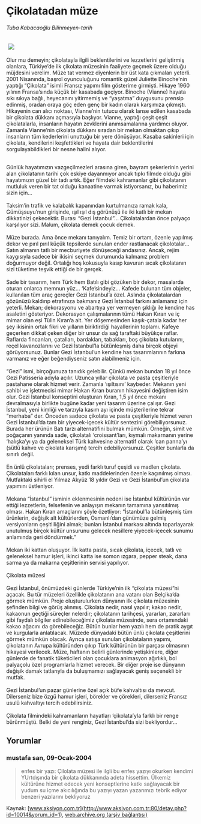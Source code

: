 # Çikolatadan müze

*Tuba Kabacaoğlu Bilinmeyen-tarih*

<div>
 <font>
  <img border="0" height="1" src="/web/20040301224254im_/http://www.aksiyon.com.tr/images/blank.gif"/>
 </font>
 <font class="content">
  <p>
   <img border="0" hspace="5" src="http://web.archive.org/web/20040301224254im_/http://www.aksiyon.com.tr/resim/474/74.jpg" vspace="5"/>
  </p>
 </font>
 <font class="content">
  Olur mu demeyin; çikolatayla ilgili beklentilerini ve lezzetlerini geliştirmiş olanlara, Türkiye’de ilk çikolata müzesinin faaliyete geçmek üzere olduğu müjdesini verelim. Müze tat vermez diyenlerin bir üst kata çıkmaları yeterli.
  <br/>
  2001 Nisanında, başrol oyunculuğunu romantik güzel Juliette Binoche’nin yaptığı “Çikolata” isimli Fransız yapımı film gösterime girmişti. Hikaye 1960 yılının Fransa’sında küçük bir kasabada geçiyor. Binoche (Vianne) hayata sıkı sıkıya bağlı, heyecanını yitirmemiş ve “yaşatma” duygusunu prensip edinmiş, oradan oraya göç eden genç bir kadın olarak karşımıza çıkmıştı. Hikayenin can alıcı noktası, Vianne’nin tutucu olarak lanse edilen kasabada bir çikolata dükkanı açmasıyla başlıyor. Vianne, yaptığı çeşit çeşit çikolatalarla, insanların hayatın zevklerini anımsamalarına yardımcı oluyor. Zamanla Vianne’nin çikolata dükkanı sıradan bir mekan olmaktan çıkıp insanların tüm kederlerini unuttuğu bir yere dönüşüyor. Kasaba sakinleri için çikolata, kendilerini keşfettikleri ve hayata dair beklentilerini sorgulayabildikleri bir nesne halini alıyor.
  <br/>
  <br/>
 </font>
 <p>
  <font class="content">
   Günlük hayatımızın vazgeçilmezleri arasına giren, bayram şekerlerinin yerini alan çikolatanın tarihi çok eskiye dayanmıyor ancak tıpkı filmde olduğu gibi hayatımızın güzel bir tadı artık. Eğer filmdeki kahramanlar gibi çikolatanın mutluluk veren bir tat olduğu kanaatine varmak istiyorsanız, bu haberimiz sizin için...
   <br/>
   <br/>
   Taksim’in trafik ve kalabalık kapanından kurtulmanıza ramak kala, Gümüşsuyu’nun girişinde, ışıl ışıl dış görünüşü ile iki katlı bir mekan dikkatinizi çekecektir. Burası “Gezi İstanbul”... Çikolatalardan önce palyaço karşılıyor sizi. Malum, çikolata demek çocuk demek.
   <br/>
   <br/>
   Müze burada. Ama önce mekanı tanıyalım. Temiz bir ortam, özenle yapılmış dekor ve pırıl pırıl küçük tepsilerde sunulan ender rastlanacak çikolotalar... Satın almanın tatlı bir mecburiyete dönüşeceği andasınız. Ancak, rejim kaygısıyla sadece bir ikisini seçmek durumunda kalmanız problem doğurmuyor değil. Ortalığı hoş kokusuyla kasıp kavuran sıcak çikolatanın sizi tüketime teşvik ettiği de bir gerçek.
   <br/>
   <br/>
   Sade bir tasarım, hem Türk hem Batılı gibi gözüken bir dekor, masalarda oturan onlarca memnun yüz... ‘Kafe’sindeyiz... Kafede bulunan tüm objeler, kullanılan tüm araç gereçler Gezi İstanbul’a özel. Aslında çikolatalardan gözünüzü kaldırıp etrafınıza bakmanız Gezi İstanbul farkını anlamanız için yeterli. Mekan; dekorasyonu ve abartıya yer vermeyen şıklığı ile kendine has asaletini gösteriyor. Dekorasyon çalışmalarının tümü Hakan Kıran ve iç mimar olan eşi Tülin Kıran’a ait. Yer döşemesinden kaşık-çatala kadar her şey ikisinin ortak fikri ve yılların biriktirdiği hayallerinin toplamı. Kafeye geçerken dikkat çeken diğer bir unsur da sağ taraftaki büyükçe raflar. Raflarda fincanları, çatalları, bardakları, tabakları, boş çikolata kutularını, reçel kavanozlarını ve Gezi İstanbul’la bütünleşmiş daha birçok objeyi görüyorsunuz. Bunlar Gezi İstanbul’un kendine has tasarımlarının farkına varmanız ve eğer beğendiyseniz satın alabilmeniz için.
   <br/>
   <br/>
   “Gezi” ismi, birçoğunuza tanıdık gelebilir. Çünkü mekan bundan 18 yıl önce Gezi Patisseria adıyla açılır. Uzunca yıllar çikolata ve pasta çeşitleriyle pastahane olarak hizmet verir. Zamanla ‘ışıltısını’ kaybeder. Mekanın yeni sahibi ve işletmecisi mimar Hakan Kıran buranın hikayesini değiştiren isim olur. Gezi İstanbul konseptini oluşturan Kıran, 1,5 yıl önce mekanı devralmasıyla birlikte bugüne kadar yeni tasarım üzerine çalışır. Gezi İstanbul, yeni kimliği ve tarzıyla kasım ayı içinde müşterilerine tekrar “merhaba” der. Önceden sadece çikolata ve pasta çeşitleriyle hizmet veren  Gezi İstanbul’da tam bir yiyecek-içecek kültür sentezini görebiliyorsunuz. Burada her ürünün Batı tarzı alternatifini bulmak mümkün. Örneğin, simit ve poğaçanın yanında sade, çikolatalı ‘croissant’ları, kıymalı makarnanın yerine ‘halışka’yı ya da geleneksel Türk kahvesine alternatif olarak ‘can panna’yı (sütlü kahve ve çikolata karışımı) tercih edebiliyorsunuz. Çeşitler bunlarla da sınırlı değil.
   <br/>
   <br/>
   En ünlü çikolataları; prenses, yedi farklı turuf çeşidi ve madlen çikolata. Çikolataları farklı kılan unsur, katkı maddelerinden özenle kaçınılmış olması. Mutfaktaki sihirli el Yılmaz Akyüz 18 yıldır Gezi ve Gezi İstanbul’un çikolata yapımını üstleniyor.
   <br/>
   <br/>
   Mekana “İstanbul” isminin eklenmesinin nedeni ise İstanbul kültürünün var ettiği lezzetlerin, felsefenin ve anlayışın mekanın tamamına yansıtılmış olması. Hakan Kıran amaçlarını şöyle özetliyor: “İstanbul’la bütünleşmiş tüm ürünlerin, değişik alt kültürlerden, Osmanlı’dan günümüze gelmiş versiyonların çeşitliliğini almak; bunları İstanbul markası altında toparlayarak unutulmuş birçok kültür unsurunu gelecek nesillere yiyecek-içecek sunumu anlamında geri döndürmek.”
   <br/>
   <br/>
   Mekan iki kattan oluşuyor. İlk katta pasta, sıcak çikolata, içecek, tatlı ve geleneksel hamur işleri, ikinci katta ise somon ızgara, pepper steak, dana sarma ya da makarna çeşitlerinin servisi yapılıyor.
   <br/>
   <br/>
   Çikolata müzesi
   <br/>
   <br/>
   Gezi İstanbul, önümüzdeki günlerde Türkiye’nin ilk “çikolata müzesi”ni açacak. Bu tür müzeleri özellikle çikolatanın ana vatanı olan Belçika’da görmek mümkün. Proje oluşturulurken dünyanın ilk çikolata müzesinin şefinden bilgi ve görüş alınmış. Çikolata nedir, nasıl yapılır; kakao nedir, kakaonun geçtiği süreçler nelerdir; çikolatanın tarihçesi, yararları, zararları gibi faydalı bilgiler edinebileceğimiz çikolata müzesinde, sera ortamındaki kakao ağacını da görebileceğiz. Bütün bunlar hem yazılı hem de pratik aygıt ve kurgularla anlatılacak. Müzede dünyadaki bütün ünlü çikolata çeşitlerini görmek mümkün olacak. Ayrıca satışa sunulan çikolataların yapımı, çikolatanın Avrupa kültüründen çıkıp Türk kültürünün bir parçası olmasının hikayesi verilecek. Müze, haftanın belirli günlerinde yetişkinlere, diğer günlerde de fanatik tüketicileri olan çocuklara animasyon ağırlıklı, bol palyaçolu özel programlarla hizmet verecek. Bir diğer proje ise dünyanın değişik damak tatlarıyla da buluşmamızı sağlayacak geniş seçenekli bir mutfak.
   <br/>
   <br/>
   Gezi İstanbul’un pazar günlerine özel açık büfe kahvaltısı da mevcut. Dilerseniz bize özgü hamur işleri, börekler ve çörekleri, dilerseniz Fransız usulü kahvaltıyı tercih edebilirsiniz.
   <br/>
   <br/>
   Çikolata filmindeki kahramanların hayatları ‘çikolata’yla farklı bir renge bürünmüştü. Belki de yeni renginiz, Gezi İstanbul’da sizi bekliyordur...
  </font>
 </p>
</div>


## Yorumlar

### mustafa san, 09-Ocak-2004
> enfes bir yazı: 
> Çilolata  müzesi  ile  ilgli bu  enfes yazıyı  okurken  kendimi  YUrtdışında  bir  çikolata dükkanında adeta hissettim.   Ülkemiz  kültürüne hizmet  edecek  yeni konseptlerine katkı  sağlayacak  bir yudum su içme akıcılığında bu yazıyı  yazan  yazarımızı  tebrik  ediyor  benzeri yazılarını bekliyoruz

Kaynak: [www.aksiyon.com.tr](http://www.aksiyon.com.tr:80/detay.php?id=10014&yorum_id=1), [web.archive.org (arşiv bağlantısı)](http://web.archive.org/web/20040301224254/http://www.aksiyon.com.tr:80/detay.php?id=10014&yorum_id=1)
